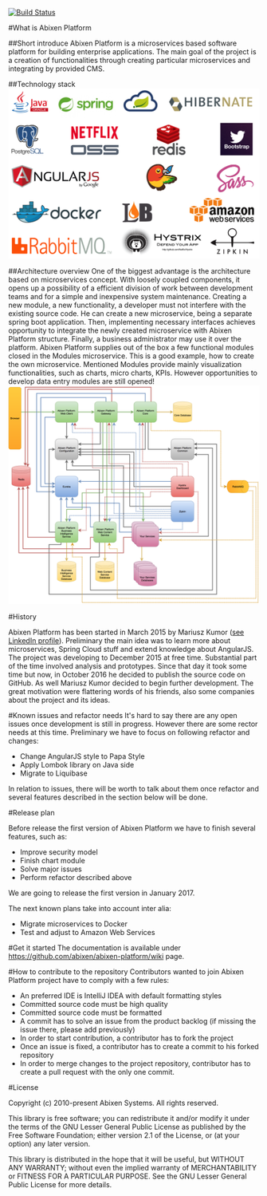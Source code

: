 [![Build Status](https://travis-ci.org/abixen/abixen-platform.svg?branch=master)](https://travis-ci.org/abixen/abixen-platform)

#What is Abixen Platform

##Short introduce
Abixen Platform is a microservices based software platform for building enterprise applications. 
The main goal of the project is a creation of functionalities through creating particular microservices and integrating by provided CMS.

##Technology stack
![Abixen Platform Microservices Technology Stack](documentation-image/abixen-platform-microservices-technology-stack.png "Abixen Platform Microservices Technology Stack")

##Architecture overview
One of the biggest advantage is the architecture based on microservices concept. 
With loosely coupled components, it opens up a possibility of a efficient division of work between development teams and for a simple and inexpensive system maintenance.
Creating a new module, a new functionality, a developer must not interfere with the existing source code. He can create a new microservice, being a separate spring boot application. 
Then, implementing necessary interfaces achieves opportunity to integrate the newly created microservice with Abixen Platform structure.
Finally, a business administrator may use it over the platform.
Abixen Platform supplies out of the box a few functional modules closed in the Modules microservice.
This is a good example, how to create the own microservice.
Mentioned Modules provide mainly visualization functionalities, such as charts, micro charts, KPIs.
However opportunities to develop data entry modules are still opened!
![Abixen Platform Microservices Architecture](documentation-image/abixen-platform-microservices-architecture.png "Abixen Platform Microservices Architecture")

#History

Abixen Platform has been started in March 2015 by Mariusz Kumor (<a href="https://www.linkedin.com/in/mariuszkumor">see LinkedIn profile</a>). 
Preliminary the main idea was to learn more about microservices, 
Spring Cloud stuff and extend knowledge about AngularJS.
The project was developing to December 2015 at free time.
Substantial part of the time involved analysis and prototypes. 
Since that day it took some time but now, 
in October 2016 he decided to publish the source code on GitHub. 
As well Mariusz Kumor decided to begin further development.
The great motivation were flattering words of his friends, 
also some companies about the project and its ideas.

#Known issues and refactor needs
It's hard to say there are any open issues once development is still in progress. 
However there are some rector needs at this time.
Preliminary we have to focus on following refactor and changes:

* Change AngularJS style to Papa Style
* Apply Lombok library on Java side
* Migrate to Liquibase

In relation to issues, there will be worth to talk about them once refactor and several features described in the section below will be done.

#Release plan

Before release the first version of Abixen Platform we have to finish several features, such as:

* Improve security model
* Finish chart module
* Solve major issues
* Perform refactor described above

We are going to release the first version in January 2017. 

The next known plans take into account inter alia:

* Migrate microservices to Docker
* Test and adjust to Amazon Web Services

#Get it started
The documentation is available under https://github.com/abixen/abixen-platform/wiki page.

#How to contribute to the repository
Contributors wanted to join Abixen Platform project have to comply with a few rules: 

* An preferred IDE is IntelliJ IDEA with default formatting styles
* Committed source code must be high quality
* Committed source code must be formatted
* A commit has to solve an issue from the product backlog (if missing the issue there, please add previously)
* In order to start contribution, a contributor has to fork the project
* Once an issue is fixed, a contributor has to create a commit to his forked repository
* In order to merge changes to the project repository, contributor has to create a pull request with the only one commit.  

#License

Copyright (c) 2010-present Abixen Systems. All rights reserved.
 
This library is free software; you can redistribute it and/or modify it under
the terms of the GNU Lesser General Public License as published by the Free
Software Foundation; either version 2.1 of the License, or (at your option)
any later version.

This library is distributed in the hope that it will be useful, but WITHOUT
ANY WARRANTY; without even the implied warranty of MERCHANTABILITY or FITNESS
FOR A PARTICULAR PURPOSE. See the GNU Lesser General Public License for more
details.